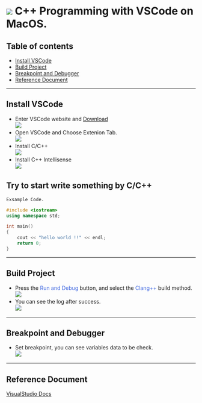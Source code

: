 # ![](https://drive.google.com/uc?id=10INx5_pkhMcYRdx_OO4rXNXxcsvPtBYq) C++ Programming with VSCode on MacOS.

## Table of contents
* [Install VSCode](#install-vscode)
* [Build Project](#build-project)
* [Breakpoint and Debugger](#breakpoint-and-debugger)
* [Reference Document](#reference-document)

---

## Install VSCode
- Enter VSCode website and  [Download](https://code.visualstudio.com/) <br>
  ![](https://drive.google.com/uc?id=1gZ61xnfWpqUg1iJQi6tDvK4KuCrK5d91)
- Open VSCode and Choose Extenion Tab. <br>
  ![](https://drive.google.com/uc?id=10WqmHhcyj8dOZCbPz1tQ4ZYApt1p1_Vz)
- Install C/C++ <br>
  ![](https://drive.google.com/uc?id=1z-EOAntNa9mg_8syyvIubaq-pPLPv2DC)
- Install C++ Intellisense <br>
  ![](https://drive.google.com/uc?id=1JFgVmlogyHYbCWtde7v4fCzj-pufZl9o)


## Try to start write something by C/C++
`Exsample Code.`
```c++
#include <iostream>
using namespace std;

int main()
{
    cout << "hello world !!" << endl;
    return 0;
}
```
---

## Build Project
- Press the <font color=#4169e1>Run and Debug</font> button, and select the <font color=#4169e1>Clang++</font> build method. <br>
  ![](https://drive.google.com/uc?id=1hhmOE6ttKAx4AGdhXPo9POkULMmpCUzc)
- You can see the log after success. <br>
  ![](https://drive.google.com/uc?id=1tHWVpl0JaQX-1sS6k56ET5G3n-hQPyM4)

---

## Breakpoint and Debugger
- Set breakpoint, you can see variables data to be check. <br>
  ![](https://drive.google.com/uc?id=1H_KzIV95LrBaKQJB0ykxHdfQRLlA9fGM)

---

## Reference Document
[VisualStudio Docs](https://code.visualstudio.com/docs/languages/cpp)
